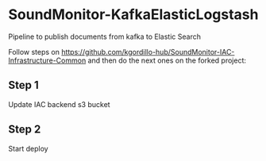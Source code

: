 # SoundMonitor-KafkaElasticLogstash
Pipeline to publish documents from kafka to Elastic Search


Follow steps on https://github.com/kgordillo-hub/SoundMonitor-IAC-Infrastructure-Common and then do the next ones on the forked project:

## Step 1

Update IAC backend s3 bucket

## Step 2

Start deploy
